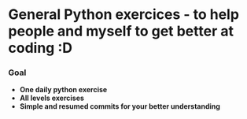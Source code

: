 # General Python exercices - to help people and myself to get better at coding :D

### Goal
- **One daily python exercise**
- **All levels exercises**
- **Simple and resumed commits for your better understanding**
